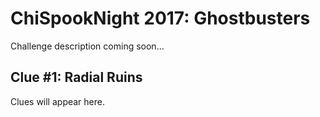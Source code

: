 # ChiSpookNight 2017: Ghostbusters
Challenge description coming soon...

## Clue #1: Radial Ruins
Clues will appear here.